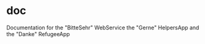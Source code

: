 # doc
Documentation for the "BitteSehr" WebService the "Gerne" HelpersApp and the "Danke" RefugeeApp
